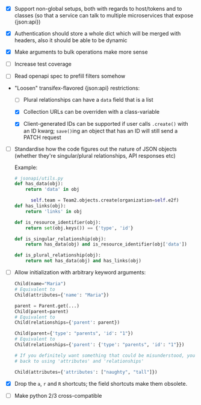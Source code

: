 - [x] Support non-global setups, both with regards to host/tokens and to
  classes (so that a service can talk to multiple microservices that expose
  {json:api})

- [x] Authentication should store a whole dict which will be merged with
  headers, also it should be able to be dynamic

- [x] Make arguments to bulk operations make more sense

- [ ] Increase test coverage

- [ ] Read openapi spec to prefill filters somehow

- "Loosen" transifex-flavored {json:api} restrictions:

  - [ ] Plural relationships can have a `data` field that is a list

  - [x] Collection URLs can be overriden with a class-variable

  - [x] Client-generated IDs can be supported if user calls `.create()` with an
    ID kwarg; `save()`ing an object that has an ID will still send a PATCH
    request

- [ ] Standardise how the code figures out the nature of JSON objects (whether
  they're singular/plural relationships, API responses etc)

  Example:

  ```python
  # jsonapi/utils.py
  def has_data(obj):
      return 'data' in obj

        self.team = Team2.objects.create(organization=self.e2f)
  def has_links(obj):
      return 'links' in obj

  def is_resource_identifier(obj):
      return set(obj.keys()) == {'type', 'id'}

  def is_singular_relationship(obj):
      return has_data(obj) and is_resource_identifier(obj['data'])

  def is_plural_relationship(obj):
      return not has_data(obj) and has_links(obj)
  ```

- [ ] Allow initialization with arbitrary keyword arguments:

  ```python
  Child(name="Maria")
  # Equivalent to
  Child(attributes={'name': "Maria"})

  parent = Parent.get(...)
  Child(parent=parent)
  # Equivalent to
  Child(relationships={'parent': parent})

  Child(parent={'type': "parents", 'id': "1"})
  # Equivalent to
  Child(relationships={'parent': {'type': "parents", 'id': "1"}})

  # If you definitely want something that could be misunderstood, you can fall
  # back to using 'attributes' and 'relationships'

  Child(attributes={'attributes': ["naughty", "tall"]})
  ```
- [x] Drop the `a`, `r` and `R` shortcuts; the field shortcuts make them
      obsolete.

- [ ] Make python 2/3 cross-compatible
